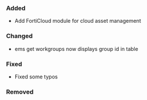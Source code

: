 ### Added

- Add FortiCloud module for cloud asset management

### Changed

- ems get workgroups now displays group id in table

### Fixed

- Fixed some typos

### Removed
